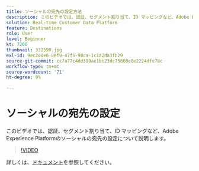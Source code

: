 ```yaml
---
title: ソーシャルの宛先の設定方法
description: このビデオでは、認証、セグメント割り当て、ID マッピングなど、Adobe Experience Platformのソーシャルの宛先の設定について説明します。
solution: Real-time Customer Data Platform
feature: Destinations
role: User
level: Beginner
kt: 7206
thumbnail: 332599.jpg
exl-id: 9ec200e6-8ef9-47f5-98ca-1c1a2da3fb29
source-git-commit: cc7a77c4dd380ae1bc23dc75608e8e2224dfe78c
workflow-type: tm+mt
source-wordcount: '71'
ht-degree: 9%

---
```


# ソーシャルの宛先の設定

このビデオでは、認証、セグメント割り当て、ID マッピングなど、Adobe Experience Platformのソーシャルの宛先の設定について説明します。

>[!VIDEO](https://video.tv.adobe.com/v/332599/?quality=12&learn=on)

詳しくは、[ドキュメント](https://experienceleague.adobe.com/docs/experience-platform/destinations/catalog/social/overview.html)を参照してください。
